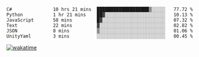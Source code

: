 <!--START_SECTION:waka-->

```text
C#               10 hrs 21 mins  ███████████████████▒░░░░░   77.72 %
Python           1 hr 21 mins    ██▓░░░░░░░░░░░░░░░░░░░░░░   10.13 %
JavaScript       58 mins         █▓░░░░░░░░░░░░░░░░░░░░░░░   07.32 %
Text             22 mins         ▓░░░░░░░░░░░░░░░░░░░░░░░░   02.82 %
JSON             8 mins          ▒░░░░░░░░░░░░░░░░░░░░░░░░   01.06 %
UnityYaml        3 mins          ░░░░░░░░░░░░░░░░░░░░░░░░░   00.45 %
```

<!--END_SECTION:waka-->
[![wakatime](https://wakatime.com/badge/user/6c2f442e-41b4-42e3-bc06-d5d8203ad1da.svg)](https://wakatime.com/@6c2f442e-41b4-42e3-bc06-d5d8203ad1da)
